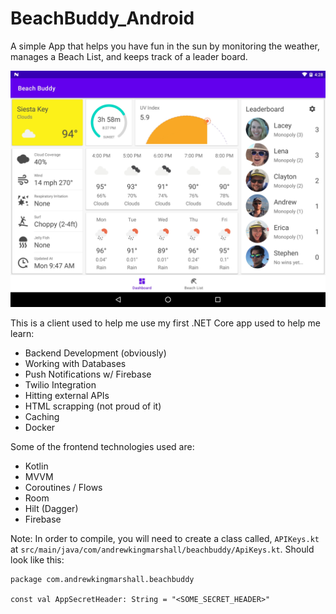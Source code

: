 # BeachBuddy_Android
A simple App that helps you have fun in the sun by monitoring the weather, manages a Beach List, and keeps track of a leader board. 

![GitHub Logo](/BeachBuddy_Screenshot.jpg)

This is a client used to help me use my first .NET Core app used to help me learn: 
- Backend Development (obviously) 
- Working with Databases
- Push Notifications w/ Firebase 
- Twilio Integration 
- Hitting external APIs
- HTML scrapping (not proud of it) 
- Caching
- Docker

Some of the frontend technologies used are:
- Kotlin
- MVVM
- Coroutines / Flows
- Room
- Hilt (Dagger)
- Firebase

Note: In order to compile, you will need to create a class called, `APIKeys.kt` at `src/main/java/com/andrewkingmarshall/beachbuddy/ApiKeys.kt`. Should look like this: 

```
package com.andrewkingmarshall.beachbuddy

const val AppSecretHeader: String = "<SOME_SECRET_HEADER>"
```
